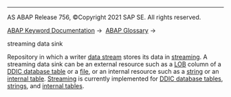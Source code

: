   

* * *

AS ABAP Release 756, ©Copyright 2021 SAP SE. All rights reserved.

[ABAP Keyword Documentation](javascript:call_link\('abenabap.htm'\)) →  [ABAP Glossary](javascript:call_link\('abenabap_glossary.htm'\)) → 

streaming data sink

Repository in which a writer [data stream](javascript:call_link\('abendata_stream_glosry.htm'\) "Glossary Entry") stores its data in [streaming](javascript:call_link\('abenstreaming_glosry.htm'\) "Glossary Entry"). A streaming data sink can be an external resource such as a [LOB](javascript:call_link\('abenlob_glosry.htm'\) "Glossary Entry") column of a [DDIC database table](javascript:call_link\('abenddic_db_table_glosry.htm'\) "Glossary Entry") or a [file](javascript:call_link\('abenfile_glosry.htm'\) "Glossary Entry"), or an internal resource such as a [string](javascript:call_link\('abenstring_glosry.htm'\) "Glossary Entry") or an [internal table](javascript:call_link\('abeninternal_table_glosry.htm'\) "Glossary Entry"). [Streaming](javascript:call_link\('abenstreaming_glosry.htm'\) "Glossary Entry") is currently implemented for [DDIC database tables](javascript:call_link\('abenddic_db_table_glosry.htm'\) "Glossary Entry"), [strings](javascript:call_link\('abenstring_glosry.htm'\) "Glossary Entry"), and [internal tables](javascript:call_link\('abeninternal_table_glosry.htm'\) "Glossary Entry").